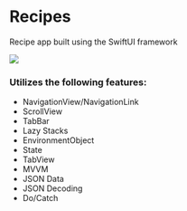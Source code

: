 # Recipes

Recipe app built using the SwiftUI framework

![](Recipes/Demo/RecipesDemoGIF.gif)

### Utilizes the following features:
- NavigationView/NavigationLink
- ScrollView
- TabBar
- Lazy Stacks
- EnvironmentObject
- State
- TabView
- MVVM
- JSON Data
- JSON Decoding
- Do/Catch
